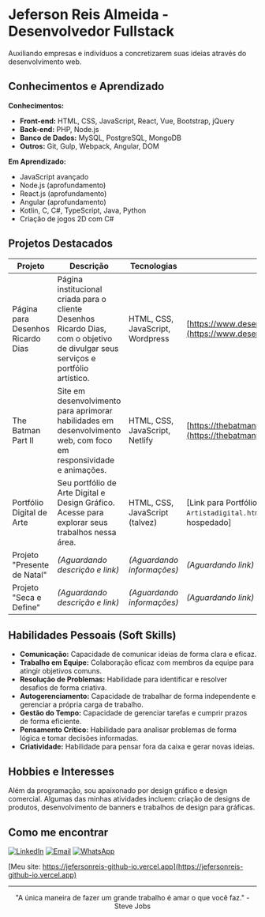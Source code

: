 # Jeferson Reis Almeida - Desenvolvedor Fullstack

Auxiliando empresas e indivíduos a concretizarem suas ideias através do desenvolvimento web.

## Conhecimentos e Aprendizado

**Conhecimentos:**

*   **Front-end:** HTML, CSS, JavaScript, React, Vue, Bootstrap, jQuery
*   **Back-end:** PHP, Node.js
*   **Banco de Dados:** MySQL, PostgreSQL, MongoDB
*   **Outros:** Git, Gulp, Webpack, Angular, DOM

**Em Aprendizado:**

*   JavaScript avançado
*   Node.js (aprofundamento)
*   React.js (aprofundamento)
*   Angular (aprofundamento)
*   Kotlin, C, C#, TypeScript, Java, Python
*   Criação de jogos 2D com C#

## Projetos Destacados

| Projeto                       | Descrição                                                                                                                                                                                                                                                                                                                              | Tecnologias                                   | Link                                                                                                                                                                                                                                                                                                                             |
| ----------------------------- | ----------------------------------------------------------------------------------------------------------------------------------------------------------------------------------------------------------------------------------------------------------------------------------------------------------------------------------------- | --------------------------------------------- | ------------------------------------------------------------------------------------------------------------------------------------------------------------------------------------------------------------------------------------------------------------------------------------------------------------------------- |
| Página para Desenhos Ricardo Dias | Página institucional criada para o cliente Desenhos Ricardo Dias, com o objetivo de divulgar seus serviços e portfólio artístico.                                                                                                                                                                                                                  | HTML, CSS, JavaScript, Wordpress                       | [https://www.desenhosricardodias.com.br/](https://www.desenhosricardodias.com.br/)                                                                                                                                                                                                                                         |
| The Batman Part II            | Site em desenvolvimento para aprimorar habilidades em desenvolvimento web, com foco em responsividade e animações.                                                                                                                                                                                                                          | HTML, CSS, JavaScript, Netlify                 | [https://thebatmanpartll.netlify.app/](https://thebatmanpartll.netlify.app/)                                                                                                                                                                                                                                                                                         |
| Portfólio Digital de Arte    | Seu portfólio de Arte Digital e Design Gráfico. Acesse para explorar seus trabalhos nessa área.                                                                                                                                                                                                                                               | HTML, CSS, JavaScript (talvez)                    | [Link para Portfólio Digital de Arte - `Artistadigital.html` precisa ser hospedado]                                                                                                                                                                                                                                                                 |
| Projeto "Presente de Natal"     | *(Aguardando descrição e link)*                                                                                                                                                                                                                                                                                                            | *(Aguardando informações)*                     | *(Aguardando link)*                                                                                                                                                                                                                                                                                                   |
| Projeto "Seca e Define"       | *(Aguardando descrição e link)*                                                                                                                                                                                                                                                                                                            | *(Aguardando informações)*                     | *(Aguardando link)*                                                                                                                                                                                                                                                                                                   |

## Habilidades Pessoais (Soft Skills)

*   **Comunicação:** Capacidade de comunicar ideias de forma clara e eficaz.
*   **Trabalho em Equipe:** Colaboração eficaz com membros da equipe para atingir objetivos comuns.
*   **Resolução de Problemas:** Habilidade para identificar e resolver desafios de forma criativa.
*   **Autogerenciamento:** Capacidade de trabalhar de forma independente e gerenciar a própria carga de trabalho.
*   **Gestão do Tempo:** Capacidade de gerenciar tarefas e cumprir prazos de forma eficiente.
*   **Pensamento Crítico:** Habilidade para analisar problemas de forma lógica e tomar decisões informadas.
*   **Criatividade:** Habilidade para pensar fora da caixa e gerar novas ideias.

## Hobbies e Interesses

Além da programação, sou apaixonado por design gráfico e design comercial. Algumas das minhas atividades incluem: criação de designs de produtos, desenvolvimento de banners e trabalhos de design para gráficas.

## Como me encontrar

[![LinkedIn](https://img.shields.io/badge/-LinkedIn-%230077B5?style=for-the-badge&logo=linkedin&logoColor=white)](https://www.linkedin.com/in/jeferson-reis-877a942b7)
[![Email](https://img.shields.io/badge/-Email-D14836?style=for-the-badge&logo=gmail&logoColor=white)](mailto:jefersonreisalmeida8356@gmail.com)
[![WhatsApp](https://img.shields.io/badge/-WhatsApp-25D366?style=for-the-badge&logo=whatsapp&logoColor=white)](https://wa.me/qr/KW2XXA46XAXNH1)

[Meu site: https://jefersonreis-github-io.vercel.app](https://jefersonreis-github-io.vercel.app)

---

<p align="center">"A única maneira de fazer um grande trabalho é amar o que você faz." - Steve Jobs</p>

